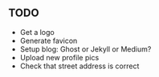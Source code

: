 TODO
--------

* Get a logo
* Generate favicon
* Setup blog: Ghost or Jekyll or Medium?
* Upload new profile pics
* Check that street address is correct
